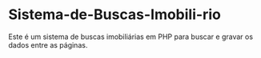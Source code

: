 # Sistema-de-Buscas-Imobili-rio
Este é um sistema de buscas imobiliárias em PHP para buscar e gravar os dados entre as páginas.
